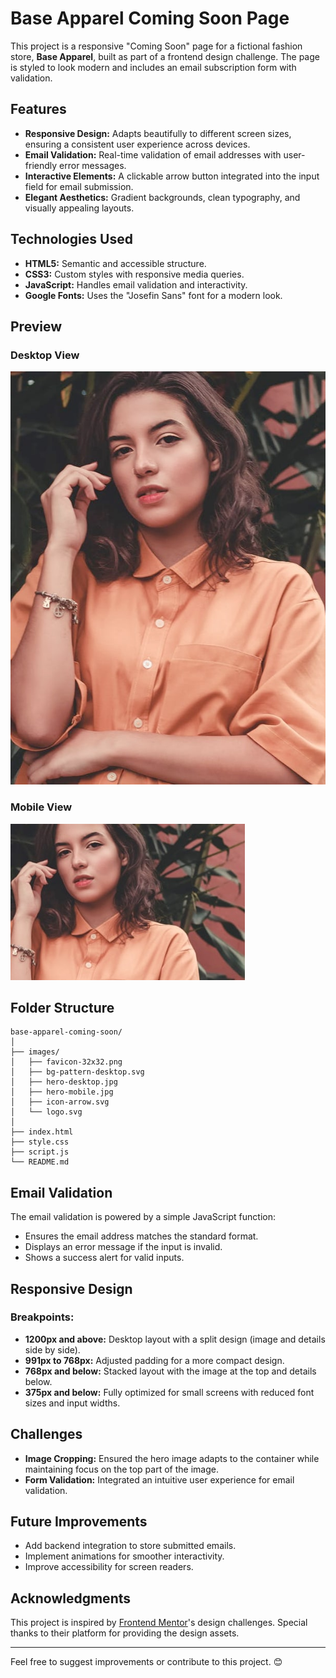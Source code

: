 # Base Apparel Coming Soon Page

This project is a responsive "Coming Soon" page for a fictional fashion store, **Base Apparel**, built as part of a frontend design challenge. The page is styled to look modern and includes an email subscription form with validation.

## Features

- **Responsive Design:** Adapts beautifully to different screen sizes, ensuring a consistent user experience across devices.
- **Email Validation:** Real-time validation of email addresses with user-friendly error messages.
- **Interactive Elements:** A clickable arrow button integrated into the input field for email submission.
- **Elegant Aesthetics:** Gradient backgrounds, clean typography, and visually appealing layouts.

## Technologies Used

- **HTML5:** Semantic and accessible structure.
- **CSS3:** Custom styles with responsive media queries.
- **JavaScript:** Handles email validation and interactivity.
- **Google Fonts:** Uses the "Josefin Sans" font for a modern look.

## Preview

### Desktop View
![Desktop View](./images/hero-desktop.jpg)

### Mobile View
![Mobile View](./images/hero-mobile.jpg)


## Folder Structure

```
base-apparel-coming-soon/
│
├── images/
│   ├── favicon-32x32.png
│   ├── bg-pattern-desktop.svg
│   ├── hero-desktop.jpg
│   ├── hero-mobile.jpg
│   ├── icon-arrow.svg
│   └── logo.svg
│
├── index.html
├── style.css
├── script.js
└── README.md
```

## Email Validation

The email validation is powered by a simple JavaScript function:
- Ensures the email address matches the standard format.
- Displays an error message if the input is invalid.
- Shows a success alert for valid inputs.

## Responsive Design

### Breakpoints:
- **1200px and above:** Desktop layout with a split design (image and details side by side).
- **991px to 768px:** Adjusted padding for a more compact design.
- **768px and below:** Stacked layout with the image at the top and details below.
- **375px and below:** Fully optimized for small screens with reduced font sizes and input widths.

## Challenges

- **Image Cropping:** Ensured the hero image adapts to the container while maintaining focus on the top part of the image.
- **Form Validation:** Integrated an intuitive user experience for email validation.

## Future Improvements

- Add backend integration to store submitted emails.
- Implement animations for smoother interactivity.
- Improve accessibility for screen readers.

## Acknowledgments

This project is inspired by [Frontend Mentor](https://www.frontendmentor.io/)'s design challenges. Special thanks to their platform for providing the design assets.

---

Feel free to suggest improvements or contribute to this project. 😊
```
